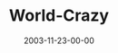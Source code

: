 ---
layout: message
category: message
series: "Crazy Church"
title: "World-Crazy"
date: 2003-11-23-00-00
message_id: 196
audio: "http://s3.amazonaws.com/crossroads-media/media/legacy/mp3/CC_03_11-23-03_World_Crazy.mp3"
audio-duration: "36:19"
flag: "N"
---